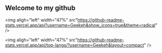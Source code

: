## Welcome to my github

<img aligh="left" width="47%" src"https://github-readme-stats.vercel.app/api?username=Geekeh&show_icons=true&theme=radical" />

<img aligh="left" width="47%" src"https://github-readme-stats.vercel.app/api/top-langs/?username=Geekeh&layout=compact" />
